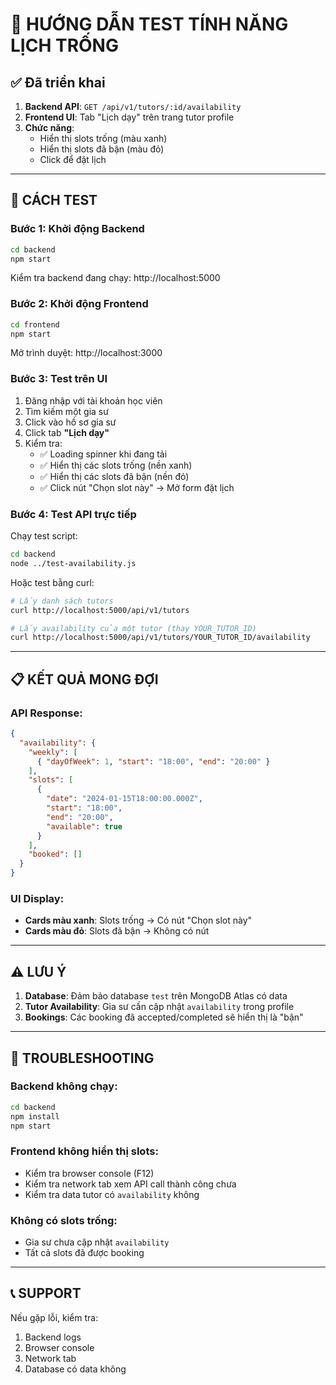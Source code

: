# 🧪 HƯỚNG DẪN TEST TÍNH NĂNG LỊCH TRỐNG

## ✅ Đã triển khai

1. **Backend API**: `GET /api/v1/tutors/:id/availability`
2. **Frontend UI**: Tab "Lịch dạy" trên trang tutor profile
3. **Chức năng**: 
   - Hiển thị slots trống (màu xanh)
   - Hiển thị slots đã bận (màu đỏ)
   - Click để đặt lịch

---

## 🚀 CÁCH TEST

### Bước 1: Khởi động Backend

```bash
cd backend
npm start
```

Kiểm tra backend đang chạy: http://localhost:5000

### Bước 2: Khởi động Frontend

```bash
cd frontend
npm start
```

Mở trình duyệt: http://localhost:3000

### Bước 3: Test trên UI

1. Đăng nhập với tài khoản học viên
2. Tìm kiếm một gia sư
3. Click vào hồ sơ gia sư
4. Click tab **"Lịch dạy"**
5. Kiểm tra:
   - ✅ Loading spinner khi đang tải
   - ✅ Hiển thị các slots trống (nền xanh)
   - ✅ Hiển thị các slots đã bận (nền đỏ)
   - ✅ Click nút "Chọn slot này" → Mở form đặt lịch

### Bước 4: Test API trực tiếp

Chạy test script:

```bash
cd backend
node ../test-availability.js
```

Hoặc test bằng curl:

```bash
# Lấy danh sách tutors
curl http://localhost:5000/api/v1/tutors

# Lấy availability của một tutor (thay YOUR_TUTOR_ID)
curl http://localhost:5000/api/v1/tutors/YOUR_TUTOR_ID/availability
```

---

## 📋 KẾT QUẢ MONG ĐỢI

### API Response:

```json
{
  "availability": {
    "weekly": [
      { "dayOfWeek": 1, "start": "18:00", "end": "20:00" }
    ],
    "slots": [
      {
        "date": "2024-01-15T18:00:00.000Z",
        "start": "18:00",
        "end": "20:00",
        "available": true
      }
    ],
    "booked": []
  }
}
```

### UI Display:

- **Cards màu xanh**: Slots trống → Có nút "Chọn slot này"
- **Cards màu đỏ**: Slots đã bận → Không có nút

---

## ⚠️ LƯU Ý

1. **Database**: Đảm bảo database `test` trên MongoDB Atlas có data
2. **Tutor Availability**: Gia sư cần cập nhật `availability` trong profile
3. **Bookings**: Các booking đã accepted/completed sẽ hiển thị là "bận"

---

## 🐛 TROUBLESHOOTING

### Backend không chạy:
```bash
cd backend
npm install
npm start
```

### Frontend không hiển thị slots:
- Kiểm tra browser console (F12)
- Kiểm tra network tab xem API call thành công chưa
- Kiểm tra data tutor có `availability` không

### Không có slots trống:
- Gia sư chưa cập nhật `availability`
- Tất cả slots đã được booking

---

## 📞 SUPPORT

Nếu gặp lỗi, kiểm tra:
1. Backend logs
2. Browser console
3. Network tab
4. Database có data không
